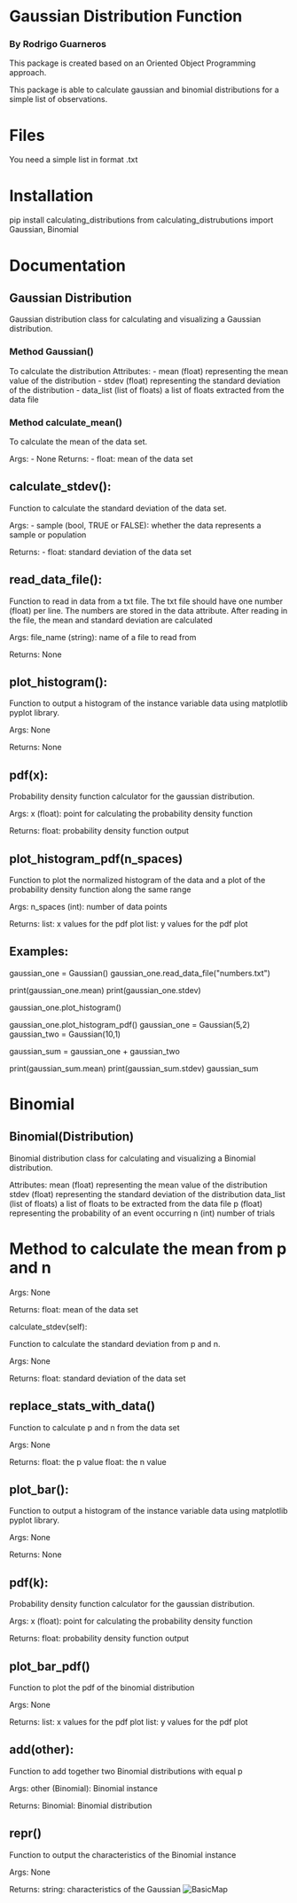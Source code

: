 # Gaussian Distribution Function

### By Rodrigo Guarneros

This package is created based on an Oriented Object Programming approach.

This package is able to calculate gaussian and binomial distributions for a simple list of observations.

# Files

You need a simple list in format .txt

# Installation

pip install calculating_distributions
from calculating_distrubutions import Gaussian, Binomial

# Documentation
## Gaussian Distribution

Gaussian distribution class for calculating and 
    visualizing a Gaussian distribution.

### Method Gaussian()
To calculate the distribution 
Attributes:
    - mean (float) representing the mean value of the distribution
    - stdev (float) representing the standard deviation of the distribution
    - data_list (list of floats) a list of floats extracted from the data file

### Method calculate_mean()
To calculate the mean of the data set.
        
Args: 
     - None
Returns: 
     - float: mean of the data set
     
## calculate_stdev():

Function to calculate the standard deviation of the data set.
        
Args: 
      - sample (bool, TRUE or FALSE): whether the data represents a sample or population
        
Returns: 
      - float: standard deviation of the data set     
      
## read_data_file():
    
  Function to read in data from a txt file. The txt file should have
  one number (float) per line. The numbers are stored in the data attribute. 
  After reading in the file, the mean and standard deviation are calculated
                
  Args:
  file_name (string): name of a file to read from
        
  Returns:
  None

## plot_histogram():

 Function to output a histogram of the instance variable data using 
 matplotlib pyplot library.
        
 Args:
 None
            
 Returns:
 None
 
## pdf(x):

  Probability density function calculator for the gaussian distribution.
        
  Args:
  x (float): point for calculating the probability density function
        
  Returns:
  float: probability density function output

## plot_histogram_pdf(n_spaces)

  Function to plot the normalized histogram of the data and a plot of the 
  probability density function along the same range
        
  Args:
  n_spaces (int): number of data points 
        
  Returns:
  list: x values for the pdf plot
  list: y values for the pdf plot
  
## Examples:

  gaussian_one = Gaussian()
  gaussian_one.read_data_file("numbers.txt")
  
  print(gaussian_one.mean)
  print(gaussian_one.stdev)
  
  gaussian_one.plot_histogram()

  gaussian_one.plot_histogram_pdf()
  gaussian_one = Gaussian(5,2)
  gaussian_two = Gaussian(10,1)

  gaussian_sum = gaussian_one + gaussian_two

  print(gaussian_sum.mean)
  print(gaussian_sum.stdev)
  gaussian_sum
  
# Binomial 

## Binomial(Distribution)

   Binomial distribution class for calculating and 
   visualizing a Binomial distribution.

Attributes:
   mean (float) representing the mean value of the distribution
   stdev (float) representing the standard deviation of the distribution
   data_list (list of floats) a list of floats to be extracted from the data file
   p (float) representing the probability of an event occurring
   n (int) number of trials
   
# Method to calculate the mean from p and n
        
   Args: 
   None
        
   Returns: 
   float: mean of the data set

calculate_stdev(self):

   Function to calculate the standard deviation from p and n.
        
   Args: 
   None
        
   Returns: 
   float: standard deviation of the data set
  
## replace_stats_with_data()
    
Function to calculate p and n from the data set
        
Args: 
None
        
Returns: 
float: the p value
float: the n value

## plot_bar():
  Function to output a histogram of the instance variable data using 
  matplotlib pyplot library.
        
  Args:
  None
            
  Returns:
  None

## pdf(k):
 
 Probability density function calculator for the gaussian distribution.
 
 Args:
 x (float): point for calculating the probability density function
 
 Returns:
 float: probability density function output


## plot_bar_pdf()

 Function to plot the pdf of the binomial distribution
        
 Args:
 None
        
 Returns:
 list: x values for the pdf plot
 list: y values for the pdf plot


## __add__(other):
        
   Function to add together two Binomial distributions with equal p
        
   Args:
   other (Binomial): Binomial instance
            
   Returns:
   Binomial: Binomial distribution
   
   
## __repr__()
    
  Function to output the characteristics of the Binomial instance
        
  Args:
  None
        
  Returns:
  string: characteristics of the Gaussian
![BasicMap](https://github.com/RodGuarneros/gaussiancalculator/blob/main/distribution2.png)

